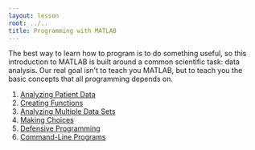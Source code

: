 ```yaml
---
layout: lesson
root: ../..
title: Programming with MATLAB
---
```


The best way to learn how to program is to do something useful,
so this 
introduction to MATLAB is built around a common scientific task:
data analysis.
Our real goal isn't to teach you MATLAB,
but to teach you the basic concepts that all programming depends on.

<div class="toc" markdown="1">

1.  [Analyzing Patient Data](01-simple.html)
2.  [Creating Functions](02-func.html)
3.  [Analyzing Multiple Data Sets](03-loop.html)
4.  [Making Choices](04-cond.html)
5.  [Defensive Programming](05-defensive.html)
6.  [Command-Line Programs](06-cmdline.html)

</div>
